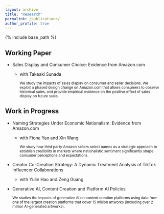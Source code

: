 ```yaml
---
layout: archive
title: "Research"
permalink: /publications/
author_profile: true
---
```

{% include base_path %}

## Working Paper

* Sales Display and Consumer Choice: Evidence from Amazon.com
  * with Takeaki Sunada

    <sub> We study the impacts of sales display on consumer and seller decisions. We exploit a phased design change on Amazon.com that allows consumers to observe historical sales, and provide empirical evidence on the positive effect of sales display on future sales.<sub>

## Work in Progress

* Naming Strategies Under Economic Nationalism: Evidence from Amazon.com
  * with Fiona Yao and Xin Wang
    
    <sub> We study how third party Amazon sellers select names as a strategic approach to establish credibility in markets where nationalistic sentiment significantly shape consumer perceptions and expectations. <sub>

* Creator Co-Creation Strategy: A Dynamic Treatment Analysis of TikTok Influencer Collaborations
  * with Yulin Hao and Zeng Guang

* Generative AI, Content Creation and Platform AI Policies
  
  <sub> We studies the impacts of generative AI on content creation platforms using data from one of the largest creation platforms that cover 15 million artworks (including over 2 million AI-generated artworks).<sub>

 

